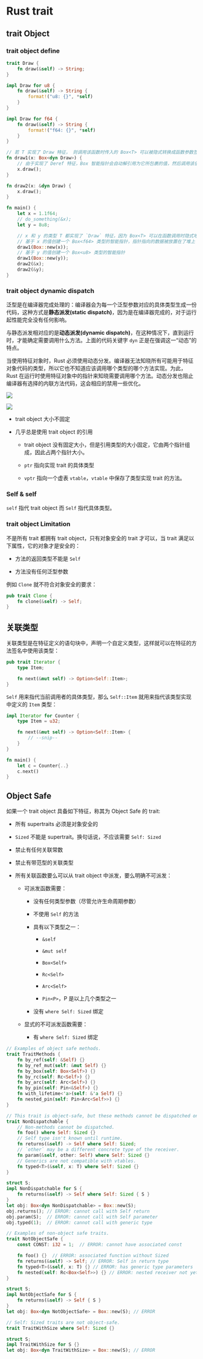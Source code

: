 # Rust trait

## trait Object

### trait object define

```rust
trait Draw {
    fn draw(&self) -> String;
}

impl Draw for u8 {
    fn draw(&self) -> String {
        format!("u8: {}", *self)
    }
}

impl Draw for f64 {
    fn draw(&self) -> String {
        format!("f64: {}", *self)
    }
}

// 若 T 实现了 Draw 特征， 则调用该函数时传入的 Box<T> 可以被隐式转换成函数参数签名中的 Box<dyn Draw>
fn draw1(x: Box<dyn Draw>) {
    // 由于实现了 Deref 特征，Box 智能指针会自动解引用为它所包裹的值，然后调用该值对应的类型上定义的 `draw` 方法
    x.draw();
}

fn draw2(x: &dyn Draw) {
    x.draw();
}

fn main() {
    let x = 1.1f64;
    // do_something(&x);
    let y = 8u8;

    // x 和 y 的类型 T 都实现了 `Draw` 特征，因为 Box<T> 可以在函数调用时隐式地被转换为特征对象 Box<dyn Draw> 
    // 基于 x 的值创建一个 Box<f64> 类型的智能指针，指针指向的数据被放置在了堆上
    draw1(Box::new(x));
    // 基于 y 的值创建一个 Box<u8> 类型的智能指针
    draw1(Box::new(y));
    draw2(&x);
    draw2(&y);
}
```

### trait object dynamic dispatch

泛型是在编译器完成处理的：编译器会为每一个泛型参数对应的具体类型生成一份代码，这种方式是**静态派发(static dispatch)**，因为是在编译器完成的，对于运行起性能完全没有任何影响。

与静态派发相对应的是**动态派发(dynamic dispatch)**，在这种情况下，直到运行时，才能确定需要调用什么方法。上面的代码关键字 `dyn` 正是在强调这一“动态”的特点。 

当使用特征对象时，Rust 必须使用动态分发。编译器无法知晓所有可能用于特征对象代码的类型，所以它也不知道应该调用哪个类型的哪个方法实现。为此，Rust 在运行时使用特征对象中的指针来知晓需要调用哪个方法。动态分发也阻止编译器有选择的内联方法代码，这会相应的禁用一些优化。

![](trait/trait_object.jpg)

![](trait/trait_object_layout.jpg)

- trait object 大小不固定

- 几乎总是使用 trait object 的引用
  
  - trait object 没有固定大小，但是引用类型的大小固定，它由两个指针组成，因此占两个指针大小。
  
  - `ptr` 指向实现 trait  的具体类型
  
  - `vptr` 指向一个虚表 `vtable`，`vtable` 中保存了类型实现 trait 的方法。

### Self & self

`self` 指代 trait object 而 `Self` 指代具体类型。

### trait object Limitation

不是所有 trait 都拥有 trait object，只有对象安全的 trait 才可以，当 trait 满足以下属性，它的对象才是安全的：

- 方法的返回类型不能是 `Self`

- 方法没有任何泛型参数

例如 `Clone` 就不符合对象安全的要求：

```rust
pub trait Clone {
    fn clone(&self) -> Self;
}
```

## 关联类型

关联类型是在特征定义的语句块中，声明一个自定义类型，这样就可以在特征的方法签名中使用该类型：

```rust
pub trait Iterator {
    type Item;

    fn next(&mut self) -> Option<Self::Item>;
}
```

`Self` 用来指代当前调用者的具体类型，那么 `Self::Item` 就用来指代该类型实现中定义的 `Item` 类型：

```rust
impl Iterator for Counter {
    type Item = u32;

    fn next(&mut self) -> Option<Self::Item> {
        // --snip--
    }
}

fn main() {
    let c = Counter{..}
    c.next()
}
```

## Object Safe

如果一个 trait object 具备如下特征，称其为 Object Safe 的 trait:

- 所有 supertraits 必须是对象安全的

- `Sized` 不能是 supertrait。换句话说，不应该需要 `Self: Sized`

- 禁止有任何关联常数

- 禁止有带范型的关联类型

- 所有关联函数要么可以从 trait object 中派发，要么明确不可派发：
  
  - 可派发函数需要：
    
    - 没有任何类型参数（尽管允许生命周期参数）
    
    - 不使用 `Self` 的方法
    
    - 具有以下类型之一：
      
      - `&self`
      
      - `&mut self`
      
      - `Box<Self>`
      
      - `Rc<Self>`
      
      - `Arc<Self>`
      
      - `Pin<P>`，P 是以上几个类型之一
    
    - 没有 `where Self: Sized` 绑定
  
  - 显式的不可派发函数需要：
    
    - 有 `where Self: Sized` 绑定

```rust
// Examples of object safe methods.
trait TraitMethods {
    fn by_ref(self: &Self) {}
    fn by_ref_mut(self: &mut Self) {}
    fn by_box(self: Box<Self>) {}
    fn by_rc(self: Rc<Self>) {}
    fn by_arc(self: Arc<Self>) {}
    fn by_pin(self: Pin<&Self>) {}
    fn with_lifetime<'a>(self: &'a Self) {}
    fn nested_pin(self: Pin<Arc<Self>>) {}
}

```

```rust
// This trait is object-safe, but these methods cannot be dispatched on a trait object.
trait NonDispatchable {
    // Non-methods cannot be dispatched.
    fn foo() where Self: Sized {}
    // Self type isn't known until runtime.
    fn returns(&self) -> Self where Self: Sized;
    // `other` may be a different concrete type of the receiver.
    fn param(&self, other: Self) where Self: Sized {}
    // Generics are not compatible with vtables.
    fn typed<T>(&self, x: T) where Self: Sized {}
}

struct S;
impl NonDispatchable for S {
    fn returns(&self) -> Self where Self: Sized { S }
}
let obj: Box<dyn NonDispatchable> = Box::new(S);
obj.returns(); // ERROR: cannot call with Self return
obj.param(S);  // ERROR: cannot call with Self parameter
obj.typed(1);  // ERROR: cannot call with generic type

```

```rust
// Examples of non-object safe traits.
trait NotObjectSafe {
    const CONST: i32 = 1;  // ERROR: cannot have associated const

    fn foo() {}  // ERROR: associated function without Sized
    fn returns(&self) -> Self; // ERROR: Self in return type
    fn typed<T>(&self, x: T) {} // ERROR: has generic type parameters
    fn nested(self: Rc<Box<Self>>) {} // ERROR: nested receiver not yet supported
}

struct S;
impl NotObjectSafe for S {
    fn returns(&self) -> Self { S }
}
let obj: Box<dyn NotObjectSafe> = Box::new(S); // ERROR

```

```rust
// Self: Sized traits are not object-safe.
trait TraitWithSize where Self: Sized {}

struct S;
impl TraitWithSize for S {}
let obj: Box<dyn TraitWithSize> = Box::new(S); // ERROR

```

```rust

```
